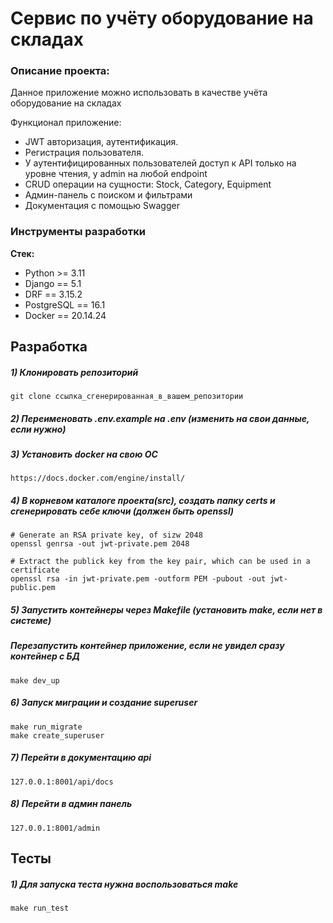 # Cервис по учёту оборудование на складах

### Описание проекта:
Данное приложение можно использовать в качестве учёта оборудование на складах

Функционал приложение:
- JWT авторизация, аутентификация.
- Регистрация пользователя.
- У аутентифицированных пользователей доступ к API только на уровне чтения, у admin на любой endpoint
- СRUD операции на сущности: Stock, Category, Equipment
- Админ-панель с поиском и фильтрами
- Документация с помощью Swagger

### Инструменты разработки

**Стек:**
- Python >= 3.11
- Django == 5.1
- DRF == 3.15.2
- PostgreSQL == 16.1
- Docker == 20.14.24

## Разработка

##### 1) Клонировать репозиторий

    git clone ссылка_сгенерированная_в_вашем_репозитории

##### 2) Переименовать .env.example на .env (изменить на свои данные, если нужно)

##### 3) Установить docker на свою ОС

    https://docs.docker.com/engine/install/

##### 4) В корневом каталоге проекта(src), создать папку certs и сгенерировать себе ключи (должен быть openssl)

    # Generate an RSA private key, of sizw 2048
    openssl genrsa -out jwt-private.pem 2048

    # Extract the publick key from the key pair, which can be used in a certificate
    openssl rsa -in jwt-private.pem -outform PEM -pubout -out jwt-public.pem

##### 5) Запустить контейнеры через Makefile (установить make, если нет в системе)
##### Перезапустить контейнер приложение, если не увидел сразу контейнер с БД

    make dev_up

##### 6) Запуск миграции и создание superuser

    make run_migrate
    make create_superuser

##### 7) Перейти в документацию api

    127.0.0.1:8001/api/docs

##### 8) Перейти в админ панель

    127.0.0.1:8001/admin

## Тесты

##### 1) Для запуска теста нужна воспользоваться make

    make run_test
